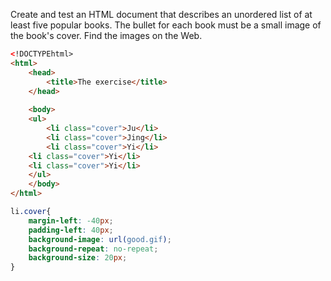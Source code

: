 Create and test an HTML document that describes an unordered list 
of at least five popular books. The bullet for each book must be a small 
image of the book's cover. Find the images on the Web.

``` html
<!DOCTYPEhtml>
<html>
	<head>
		<title>The exercise</title>
	</head>
   
	<body>
	<ul>
		<li class="cover">Ju</li>
		<li class="cover">Jing</li>
		<li class="cover">Yi</li>
    <li class="cover">Yi</li>
    <li class="cover">Yi</li>
	</ul>
	</body>  
</html>
```

``` css
li.cover{
	margin-left: -40px;
	padding-left: 40px;
	background-image: url(good.gif);
	background-repeat: no-repeat;
	background-size: 20px;
}
```
